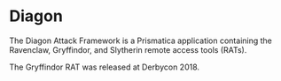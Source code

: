# Diagon
The Diagon Attack Framework is a Prismatica application containing the Ravenclaw, Gryffindor, and Slytherin remote access tools (RATs).

The Gryffindor RAT was released at Derbycon 2018.

[](www.youtube.com/watch?v=wUs0c72fiLc)
